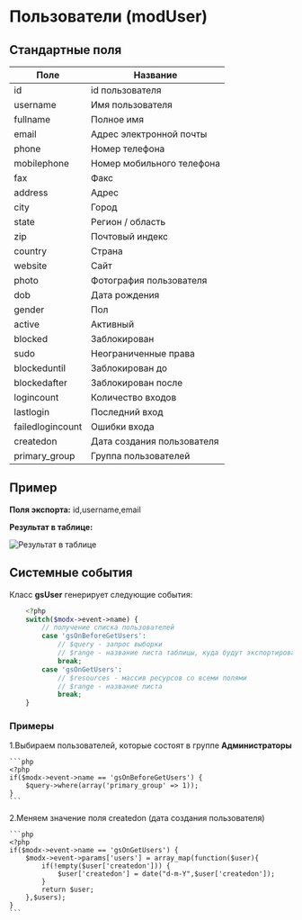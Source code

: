 # Пользователи (modUser)

## Стандартные поля

| Поле             | Название                   |
|------------------|----------------------------|
| id               | id пользователя            |
| username         | Имя пользователя           |
| fullname         | Полное имя                 |
| email            | Адрес электронной почты    |
| phone            | Номер телефона             |
| mobilephone      | Номер мобильного телефона  |
| fax              | Факс                       |
| address          | Адрес                      |
| city             | Город                      |
| state            | Регион / область           |
| zip              | Почтовый индекс            |
| country          | Страна                     |
| website          | Сайт                       |
| photo            | Фотография пользователя    |
| dob              | Дата рождения              |
| gender           | Пол                        |
| active           | Активный                   |
| blocked          | Заблокирован               |
| sudo             | Неограниченные права       |
| blockeduntil     | Заблокирован до            |
| blockedafter     | Заблокирован после         |
| logincount       | Количество входов          |
| lastlogin        | Последний вход             |
| failedlogincount | Ошибки входа               |
| createdon        | Дата создания пользователя |
| primary_group    | Группа пользователей       |

## Пример

**Поля экспорта:** id,username,email

**Результат в таблице:**

![Результат в таблице](https://file.modx.pro/files/2/9/a/29ac130b7161d6f5ed704038a0d63679.jpg)

## Системные события

Класс **gsUser** генерирует следующие события:

```php
    <?php
    switch($modx->event->name) {
        // получение списка пользователей
        case 'gsOnBeforeGetUsers':
            // $query - запрос выборки
            // $range - название листа таблицы, куда будут экспортироваться данные
            break;
        case 'gsOnGetUsers':
            // $resources - массив ресурсов со всеми полями
            // $range - название листа
            break;
    }
```

### Примеры

1.Выбираем пользователей, которые состоят в группе **Администраторы**

    ```php
    <?php
    if($modx->event->name == 'gsOnBeforeGetUsers') {
        $query->where(array('primary_group' => 1));
    }
    ```

2.Меняем значение поля createdon (дата создания пользователя)

    ```php
    <?php
    if($modx->event->name == 'gsOnGetUsers') {
        $modx->event->params['users'] = array_map(function($user){
            if(!empty($user['createdon'])) {
                $user['createdon'] = date("d-m-Y",$user['createdon']);
            }
            return $user;
        },$users);
    }
    ```
